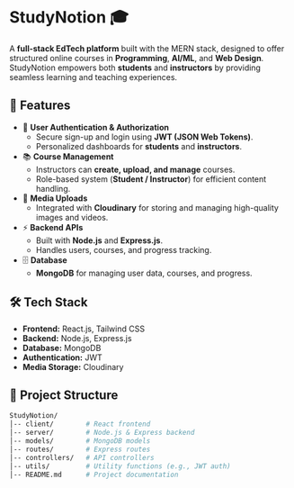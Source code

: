 # StudyNotion 🎓
A **full-stack EdTech platform** built with the MERN stack, designed to offer structured online courses in **Programming**, **AI/ML**, and **Web Design**. StudyNotion empowers both **students** and **instructors** by providing seamless learning and teaching experiences.

## 🚀 Features
- 🔐 **User Authentication & Authorization**  
  - Secure sign-up and login using **JWT (JSON Web Tokens)**.  
  - Personalized dashboards for **students** and **instructors**.  
- 📚 **Course Management**  
  - Instructors can **create, upload, and manage** courses.  
  - Role-based system (**Student / Instructor**) for efficient content handling.  
- 🎥 **Media Uploads**  
  - Integrated with **Cloudinary** for storing and managing high-quality images and videos.  
- ⚡ **Backend APIs**  
  - Built with **Node.js** and **Express.js**.  
  - Handles users, courses, and progress tracking.  
- 🗄️ **Database**  
  - **MongoDB** for managing user data, courses, and progress.  

## 🛠️ Tech Stack
- **Frontend:** React.js, Tailwind CSS  
- **Backend:** Node.js, Express.js  
- **Database:** MongoDB  
- **Authentication:** JWT  
- **Media Storage:** Cloudinary  

## 📂 Project Structure
```bash
StudyNotion/
│-- client/        # React frontend
│-- server/        # Node.js & Express backend
│-- models/        # MongoDB models
│-- routes/        # Express routes
│-- controllers/   # API controllers
│-- utils/         # Utility functions (e.g., JWT auth)
│-- README.md      # Project documentation


